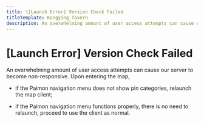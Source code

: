 ```yaml
---
title: \[Launch Error] Version Check Failed
titleTemplate: Kongying Tavern
description: An overwhelming amount of user access attempts can cause our server to become non-responsive.
---
```


[文：【无法打开】提示“数据查询失败”、“版本查询失败”]: # 'https://support.qq.com/products/321980/faqs/97055'

# [Launch Error] Version Check Failed

An overwhelming amount of user access attempts can cause our server to become non-responsive. Upon entering the map,

- if the Paimon navigation menu does not show pin categories, relaunch the map client;

- if the Paimon navigation menu functions properly, there is no need to relaunch, proceed to use the client as normal.
